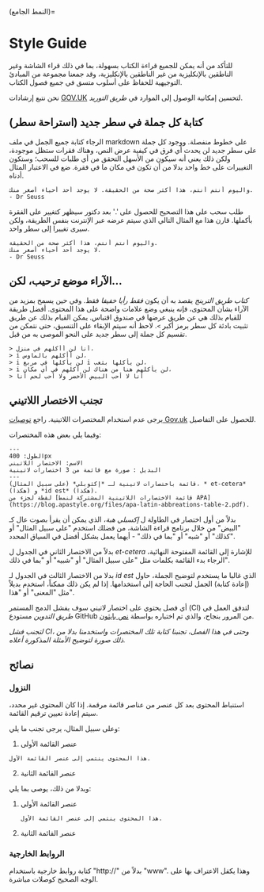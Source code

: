 (النمط الجامع)=
# Style Guide

للتأكد من أنه يمكن للجميع قراءة الكتاب بسهولة، بما في ذلك قراء الشاشة وغير الناطقين بالإنكليزية من غير الناطقين بالإنكليزية، وقد جمعنا مجموعة من المبادئ التوجيهية للحفاظ على أسلوب متسق في جميع فصول الكتاب.

نحن نتبع إرشادات [GOV.UK](https://www.gov.uk/guidance/content-design/writing-for-gov-uk) لتحسين إمكانية الوصول إلى الموارد في _طريق التوريد_.

## كتابة كل جملة في سطر جديد (استراحة سطر)

الرجاء كتابة جميع الجمل في ملف markdown على خطوط منفصلة. ووجود كل جملة على سطر جديد لن يحدث أي فرق في كيفية عرض النص، وهناك فقرات ستظل موجودة، ولكن ذلك يعني أنه سيكون من الأسهل التحقق من أي طلبات للسحب؛ وستكون التغييرات على خط واحد بدلا من أن تكون في مكان ما في فقرة. ضع في الاعتبار المثال أدناه.

 ```
واليوم أنتم أنتم، هذا أكثر صحة من الحقيقة. لا يوجد أحد أحياء أصغر منك. - Dr Seuss
```

طلب سحب على هذا التصحيح للحصول على '.' بعد دكتور سيظهر كتغيير على الفقرة بأكملها. قارن هذا مع المثال التالي الذي سيتم عرضه عبر الإنترنت بنفس الطريقة، ولكن سيرى تغييرا إلى سطر واحد.

 ```
واليوم أنتم أنتم، هذا أكثر صحة من الحقيقة.
لا يوجد أحد أحياء أصغر منك.
- Dr Seuss
```

## الآراء موضع ترحيب، لكن...

_كتاب طريق الترينج_ يقصد به أن يكون *فقط رأيا خفيفا* فقط. وفي حين يسمح بمزيد من الآراء بشأن المحتوى، فإنه ينبغي وضع علامات واضحة على هذا المحتوى. أفضل طريقة للقيام بذلك هي عن طريق عرضها في صندوق اقتباس. يمكن القيام بذلك عن طريق تثبيت بادئة كل سطر برمز أكبر `>`. لاحظ أنه سيتم الإبقاء على التنسيق، حتى نتمكن من تقسيم كل جملة إلى سطر جديد على النحو الموصى به من قبل.

```
> أنا لن أأكلهم في منزل،
> i لن أأكلهم بالماوس،
> i لن يأكلها في مربع i لن يأكلها بثعب،
> i لن يأكلهم هنا من هناك لن أكلهم في أي مكان،
> أنا لا أحب البيض الأخضر ولا أحب لحم أنا
```

## تجنب الاختصار اللاتيني

يرجى عدم استخدام المختصرات اللاتينية. راجع [توصيات Gov.uk](https://www.gov.uk/guidance/style-guide/a-to-z-of-gov-uk-style) للحصول على التفاصيل.

وفيما يلي بعض هذه المختصرات:

```{figure} ../figures/latin-abbreviation.png
---
الطول: 400px
الاسم: الاختصار اللاتيني
البديل : صورة مع قائمة من 3 اختصارات لاتينية
---
قائمة باختصارات لاتينية لـ *إكثوبلي* (على سبيل المثال)، * et-cetera* (هكذا) و *id est* (هكذا).
لقطة لجزء من [قائمة الاختصارات اللاتينية المشتركة لنمط APA](https://blog.apastyle.org/files/apa-latin-abbreations-table-2.pdf).
```

بدلاً من أول اختصار في الطاولة ل *إكسبلي هبة*، الذي يمكن أن يقرأ بصوت عال كـ "البيض" من خلال برنامج قراءة الشاشة، من فضلك استخدم "على سبيل المثال" أو "كذلك" أو "شبه" أو "بما في ذلك" - أيهما يعمل بشكل أفضل في السياق المحدد.

بدلاً من الاختصار الثاني في الجدول ل *et-cetera* للإشارة إلى القائمة المفتوحة النهائية، الرجاء بدء القائمة بكلمات مثل "على سبيل المثال" أو "شبيه" أو "بما في ذلك".

بدلا من الاختصار الثالث في الجدول لـ *id est* الذي غالبا ما يستخدم لتوضيح الجملة، حاول (إعادة كتابة) الجمل لتجنب الحاجة إلى استخدامها. إذا لم يكن ذلك ممكناً، استخدم بديلاً مثل "المعنى" أو "هذا".

أي فصل يحتوي على اختصار لاتيني سوف يفشل الدمج المستمر (CI) لتدفق العمل في _طريق التدوين_ مستودع GitHub من المرور بنجاح، والذي تم اختباره بواسطة [نص بايثون](https://github.com/alan-turing-institute/the-turing-way/blob/main/tests/no-bad-latin.py).

*لتجنب فشل CI، وحتى في هذا الفصل، تجنبنا كتابة تلك المختصرات واستخدمنا بدلا من ذلك صورة لتوضيح الأمثلة المذكورة أعلاه.*

## نصائح

### النزول

استنباط المحتوى بعد كل عنصر من عناصر قائمة مرقمة. إذا كان المحتوى غير محدد، سيتم إعادة تعيين ترقيم القائمة.

وعلى سبيل المثال، يرجى تجنب ما يلي:
1. عنصر القائمة الأولى
```
هذا المحتوى ينتمي إلى عنصر القائمة الأول.
```
2. عنصر القائمة الثانية

وبدلا من ذلك، يوصى بما يلي:
1. عنصر القائمة الأولى
   ```
   هذا المحتوى ينتمي إلى عنصر القائمة الأول.
   ```

2. عنصر القائمة الثانية


### الروابط الخارجية

كتابة روابط خارجية باستخدام "http://" بدلاً من "www". وهذا يكفل الاعتراف بها على الوجه الصحيح كوصلات مباشرة.
